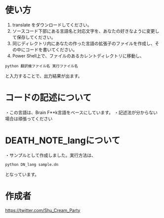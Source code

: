 # 使い方
1. translate をダウンロードしてください。
2. ソースコード下部にある言語名と対応文字を、あなたの好きなように変更して保存してください。
3. 同じディレクトリ内にあなたの作った言語の拡張子のファイルを作成し、その中にコードを書いてください。
4. Power Shell上で、ファイルのあるカレントディレクトリに移動し、
```shell
python 翻訳機ファイル名 実行ファイル名
```
と入力することで、出力結果が出ます。

# コードの記述について
・この言語は、Brain F**k言語をベースにしています。
・記述法が分からない場合は頑張ってください

# DEATH_NOTE_langについて
・サンプルとして作成しました。実行方法は、
```shell
python DN_lang sample.dn
```
となっています。

# 作成者
https://twitter.com/Shu_Cream_Party
